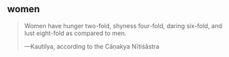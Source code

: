 ## women
> Women have hunger two-fold, shyness four-fold, daring six-fold, and lust eight-fold as compared to men.
> 
> —Kautilya, according to the Cāṇakya Nītiśāstra